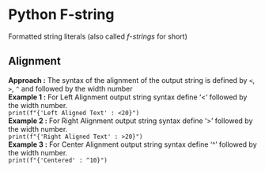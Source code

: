 # Python F-string
Formatted string literals (also called _f_-_strings_ for short)

## Alignment
**Approach :** The syntax of the alignment of the output string is defined by `<`, `>`, `^` and followed by the width number  
**Example 1 :** For Left Alignment output string syntax define ‘<‘ followed by the width number.  
`print(f"{'Left Aligned Text' : <20}")`  
**Example 2 :** For Right Alignment output string syntax define ‘>’ followed by the width number.  
`print(f"{'Right Aligned Text' : >20}")`  
**Example 3 :** For Center Alignment output string syntax define ‘^’ followed by the width number.  
`print(f"{'Centered' : ^10}")`

